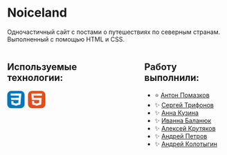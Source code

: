 # Noiceland

Одночастичный сайт с постами о путешествиях по северным странам. Выполненный с помощью HTML и CSS. 

<div style="display: flex; gap: 50px">

<div>
  <h2>Используемые технологии:</h2>
  <img src="https://raw.githubusercontent.com/tandpfun/skill-icons/a50fa57465e82a1147fa512fb3d64cc5902df578/icons/CSS.svg"  title="CSS3" alt="CSS" width="40" height="40"/>&nbsp;
  <img src="https://raw.githubusercontent.com/tandpfun/skill-icons/a50fa57465e82a1147fa512fb3d64cc5902df578/icons/HTML.svg" title="HTML5" alt="HTML" width="40" height="40"/>&nbsp;
</div>

<div>
<h2>Работу выполнили:</h2>

- ⭐️ [Антон Помазков](https://github.com/pomazkovanton)
- ✨ [Сергей Трифонов](https://github.com/P1xelST)
- ✨ [Анна Кузина](https://github.com/KuzinaAnna)
- ✨ [Иванна Баланюк](https://github.com/IvannaBalanyuk)
- ✨ [Алексей Крутяков](https://github.com/AlexeyKrutiakov)
- ✨ [Андрей Петров](https://github.com/petrov-andrey-dev)
- ✨ [Андрей Колотыгин](https://github.com/Kolotygin57)
</div>
</div>